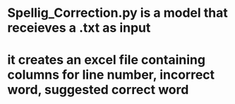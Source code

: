 # Spellig_Correction.py is a model that receieves a .txt as input
# it creates an excel file containing columns for line number, incorrect word, suggested correct word
 
